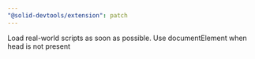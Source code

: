 ```yaml
---
"@solid-devtools/extension": patch
---
```


Load real-world scripts as soon as possible. Use documentElement when head is not present

